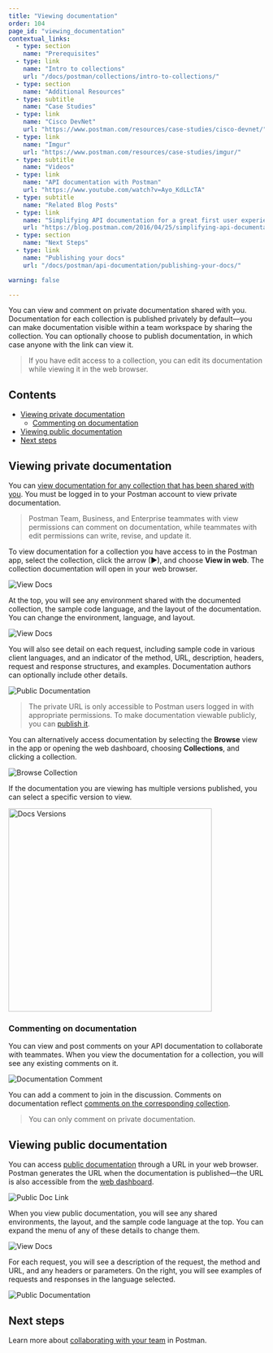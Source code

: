 ```yaml
---
title: "Viewing documentation"
order: 104
page_id: "viewing_documentation"
contextual_links:
  - type: section
    name: "Prerequisites"
  - type: link
    name: "Intro to collections"
    url: "/docs/postman/collections/intro-to-collections/"
  - type: section
    name: "Additional Resources"
  - type: subtitle
    name: "Case Studies"
  - type: link
    name: "Cisco DevNet"
    url: "https://www.postman.com/resources/case-studies/cisco-devnet/"
  - type: link
    name: "Imgur"
    url: "https://www.postman.com/resources/case-studies/imgur/"
  - type: subtitle
    name: "Videos"
  - type: link
    name: "API documentation with Postman"
    url: "https://www.youtube.com/watch?v=Ayo_KdLLcTA"
  - type: subtitle
    name: "Related Blog Posts"
  - type: link
    name: "Simplifying API documentation for a great first user experience"
    url: "https://blog.postman.com/2016/04/25/simplifying-api-documentation-for-a-great-first-user-experience/"
  - type: section
    name: "Next Steps"
  - type: link
    name: "Publishing your docs"
    url: "/docs/postman/api-documentation/publishing-your-docs/"

warning: false

---
```

You can view and comment on private documentation shared with you. Documentation for each collection is published privately by default—you can make documentation visible within a team workspace by sharing the collection. You can optionally choose to publish documentation, in which case anyone with the link can view it.

> If you have edit access to a collection, you can edit its documentation while viewing it in the web browser.

## Contents

* [Viewing private documentation](#viewing-private-documentation)
    * [Commenting on documentation](#commenting-on-documentation)
* [Viewing public documentation](#viewing-public-documentation)
* [Next steps](#next-steps)

## Viewing private documentation

You can [view documentation for any collection that has been shared with you](/docs/postman/api-documentation/documenting-your-api). You must be logged in to your Postman account to view private documentation.

> Postman Team, Business, and Enterprise teammates with view permissions can comment on documentation, while teammates with edit permissions can write, revise, and update it.

To view documentation for a collection you have access to in the Postman app, select the collection, click the arrow (&#9654;), and choose __View in web__. The collection documentation will open in your web browser.

![View Docs](https://assets.postman.com/postman-docs/view-docs.jpg)

At the top, you will see any environment shared with the documented collection, the sample code language, and the layout of the documentation. You can change the environment, language, and layout.

![View Docs](https://assets.postman.com/postman-docs/SimpleKart+header+expanded+layout+menu.jpg)

You will also see detail on each request, including sample code in various client languages, and an indicator of the method, URL, description, headers, request and response structures, and examples. Documentation authors can optionally include other details.

![Public Documentation](https://assets.postman.com/postman-docs/Request+details+in+public+documentation.jpg)

> The private URL is only accessible to Postman users logged in with appropriate permissions. To make documentation viewable publicly, you can [publish it](/docs/postman/api-documentation/publishing-your-docs/).

You can alternatively access documentation by selecting the __Browse__ view in the app or opening the web dashboard, choosing __Collections__, and clicking a collection.

![Browse Collection](https://assets.postman.com/postman-docs/browse-collection.jpg)

If the documentation you are viewing has multiple versions published, you can select a specific version to view.

<img alt="Docs Versions" src="https://assets.postman.com/postman-docs/docs-versions.jpg" width="400px"/>

### Commenting on documentation

You can view and post comments on your API documentation to collaborate with teammates. When you view the documentation for a collection, you will see any existing comments on it.

![Documentation Comment](https://assets.postman.com/postman-docs/documentation-comment.jpg)

You can add a comment to join in the discussion. Comments on documentation reflect [comments on the corresponding collection](/docs/postman/collections/commenting-on-collections/).

> You can only comment on private documentation.

## Viewing public documentation

You can access [public documentation](/docs/postman/api-documentation/publishing-your-docs/) through a URL in your web browser. Postman generates the URL when the documentation is published—the URL is also accessible from the [web dashboard](https://web.postman.co/).

![Public Doc Link](https://assets.postman.com/postman-docs/public-doc-link.jpg)

When you view public documentation, you will see any shared environments, the layout, and the sample code language at the top. You can expand the menu of any of these details to change them.

![View Docs](https://assets.postman.com/postman-docs/SimpleKart+header+expanded+layout+menu.jpg)

For each request, you will see a description of the request, the method and URL, and any headers or parameters. On the right, you will see examples of requests and responses in the language selected.

![Public Documentation](https://assets.postman.com/postman-docs/Request+details+in+public+documentation.jpg)

## Next steps

Learn more about [collaborating with your team](/docs/postman/collaboration/collaboration-intro/) in Postman.
